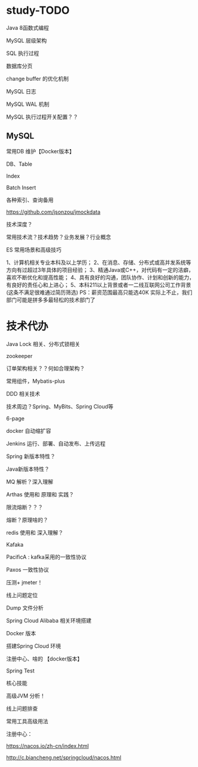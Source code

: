 # study-TODO #

Java 8函数式编程

MySQL 层级架构

SQL 执行过程 

数据库分页

change buffer 的优化机制

MySQL 日志

MySQL WAL 机制

MySQL 执行过程开关配置？？



## MySQL 

常用DB 维护【Docker版本】

DB、Table

Index

Batch Insert 

各种索引、查询备用







https://github.com/jsonzou/jmockdata



技术深度？

常用技术流？技术趋势？业务发展？行业概念

ES 常用场景和高级技巧

1、计算机相关专业本科及以上学历；
2、在消息、存储、分布式或高并发系统等方向有过超过3年具体的项目经验；
3、精通Java或C++，对代码有一定的洁癖，喜欢不断优化和提高性能；
4、具有良好的沟通，团队协作、计划和创新的能力，有良好的责任心和上进心；
5、本科211以上背景或者一二线互联网公司工作背景(这条不满足很难通过简历筛选)
PS：薪资范围最高只能选40K 实际上不止，我们部门可能是拼多多最轻松的技术部门了



# 技术代办

Java Lock 相关、分布式锁相关

zookeeper 

订单架构相关？？何如合理架构？

常用组件，Mybatis-plus

DDD 相关技术 

技术周边？Spring、MyBits、Spring Cloud等

6-page

docker 自动缩扩容

Jenkins 运行、部署、自动发布、上传远程

Spring 新版本特性？

Java新版本特性？

MQ 解析？深入理解

Arthas 使用和 原理和 实践？

限流熔断？？？

熔断？原理啥的？

redis 使用和 深入理解？

Kafaka

PacificA : kafka采用的一致性协议

Paxos 一致性协议

压测+ jmeter！

线上问题定位

Dump 文件分析

Spring Cloud Alibaba 相关环境搭建

Docker 版本

搭建Spring Cloud 环境

注册中心、啥的 【docker版本】

Spring Test 



核心技能

高级JVM 分析！

线上问题排查

常用工具高级用法



注册中心：

https://nacos.io/zh-cn/index.html

http://c.biancheng.net/springcloud/nacos.html




